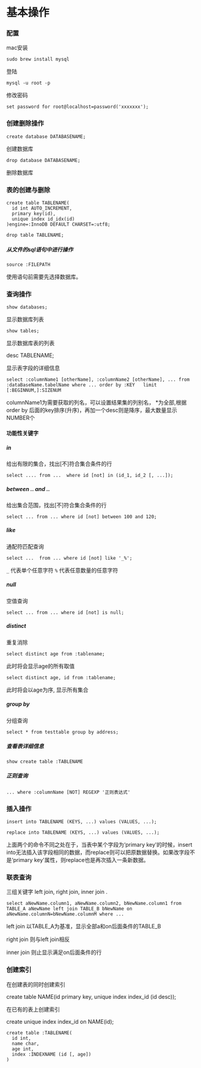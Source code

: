 # 基本操作

### 配置

mac安装

    sudo brew install mysql

登陆

    mysql -u root -p 

修改密码

    set password for root@localhost=password('xxxxxxx');


### 创建删除操作

    create database DATABASENAME;

创建数据库

    drop database DATABASENAME;

删除数据库


### 表的创建与删除

    create table TABLENAME(
      id int AUTO_INCREMENT,
      primary key(id),
      unique index id_idx(id)
    )engine=:InnoDB DEFAULT CHARSET=:utf8;

    drop table TABLENAME;

##### 从文件的sql语句中进行操作

    source :FILEPATH

使用语句前需要先选择数据库。


### 查询操作

    show databases;

显示数据库列表

    show tables;

显示数据库表的列表

  desc TABLENAME;

显示表字段的详细信息

    select :columnName1 [otherName], :columnName2 [otherName], ... from :dataBaseName.tabelName where ... order by :KEY   limit [:BEGINNUM,]:SIZENUM

columnName1为需要获取的列名，可以设置结果集的列别名， *为全部,根据order by 后面的key排序(升序)，再加一个desc则是降序，最大数量显示NUMBER个

#### 功能性关键字

##### in

给出有限的集合，找出[不]符合集合条件的行

    select .... from ...  where id [not] in (id_1, id_2 [, ...]);

##### between .. and ..

给出集合范围，找出[不]符合集合条件的行
  
    select ... from ... where id [not] between 100 and 120;

##### like

通配符匹配查询

    select ...  from ... where id [not] like '_%';

`_` 代表单个任意字符
`%` 代表任意数量的任意字符

##### null

空值查询

    select ... from ... where id [not] is null;

##### distinct

重复消除

    select distinct age from :tablename;

此时将会显示age的所有取值

    select distinct age, id from :tablename;

此时将会以age为序, 显示所有集合

##### group by

分组查询

    select * from testtable group by address;



##### 查看表详细信息

    show create table :TABLENAME

##### 正则查询

    ... where :columnName [NOT] REGEXP '正则表达式'


### 插入操作

    insert into TABLENAME (KEYS, ...) values (VALUES, ...);

    replace into TABLENAME (KEYS, ...) values (VALUES, ...);

上面两个的命令不同之处在于，当表中某个字段为‘primary key’的时候，insert into无法插入该字段相同的数据，而replace则可以把原数据替换。如果改字段不是‘primary key'属性，则replace也是再次插入一条新数据。


### 联表查询

三组关键字 left join, right join, inner join . 

    select aNewName.column1, aNewName.column2, bNewName.column1 from TABLE_A aNewName left join TABLE_B bNewName on aNewName.columnN=bNewName.columnM where ...

left join 以TABLE_A为基准，显示全部a和on后面条件的TABLE_B

right join 则与left join相反

inner join 则止显示满足on后面条件的行

### 创建索引

在创建表的同时创建索引

  create table NAME(id primary key, unique index index_id (id desc));

在已有的表上创建索引

  create unique index index_id on NAME(id);

    create table :TABLENAME(
      id int,
      name char, 
      age int,
      index :INDEXNAME (id [, age])
    )
>>>>>>


